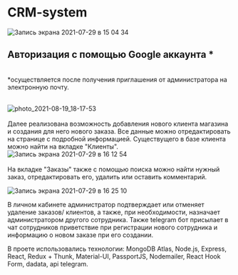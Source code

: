 
# CRM-system

![Запись экрана 2021-07-29 в 15 04 34](https://user-images.githubusercontent.com/81704613/127488821-00d20df0-9bed-4674-bd5d-ea2adcb2fa2c.gif)

## Авторизация с помощью Google аккаунта *
</br>
*осуществляется после получения приглашения от администратора на электронную почту.
</br>
</br>

![photo_2021-08-19_18-17-53](https://user-images.githubusercontent.com/79358538/130095114-d45df31f-3cf4-4ff1-b497-68a0f1e5571f.jpg)
</br>
</br>
Далее реализована возможность добавления нового клиента магазина и создания для него нового заказа. Все данные можно отредактировать на странице с подробной информацией. Существущего в базе клиента можно найти на вкладке "Клиенты".
</br>
![Запись экрана 2021-07-29 в 16 12 54](https://user-images.githubusercontent.com/81704613/127498656-eb6c6338-6f67-4033-898d-bb4667043eb8.gif)
</br>
</br>
На вкладке "Заказы" также с помощью поиска можно найти нужный заказ, отредактировать его, удалить или оставить комментарий.

![Запись экрана 2021-07-29 в 16 25 10](https://user-images.githubusercontent.com/81704613/127500946-19ee28a8-445b-49b5-9f7d-00b1b3fd2772.gif)

В личном кабинете администратор подтверждает или отменяет удаление заказов/ клиентов, а также, при необходимости, назначает администратором другого сотрудника.
Также telegram бот присылает в чат сотрудников приветствие при регистрации нового сотрудника и информацию о новом заказе при его создании.

В проете использовались технологии: MongoDB Atlas, Node.js, Express, React, Redux + Thunk, Material-UI, PassportJS, Nodemailer, React Hook Form, dadata, api telegram. 
